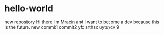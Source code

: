 # hello-world
new repository
Hi there I'm Mracin and I want to become a dev because this is the future.
new commit1
commit2
yfc
srthsx
uytuycv
9
